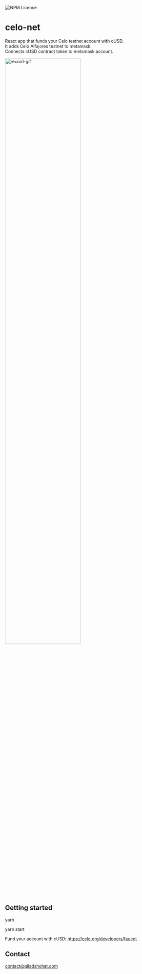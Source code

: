 ![NPM License](https://img.shields.io/npm/l/gcrypto)


# celo-net
React app that funds your Celo testnet account with cUSD.  
It adds Celo Alfajores testnet to metamask.  
Connects cUSD contract token to metamask account.

<img src="https://gitlab.com/gshohat/celo-network/-/raw/master/src/record.gif" width="70%" alt="record-gif"/>


## Getting started
yarn

yarn start

Fund your account with cUSD:
https://celo.org/developers/faucet

## Contact
contact@giladshohat.com

